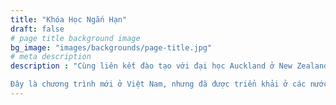 ```yaml
---
title: "Khóa Học Ngắn Hạn"
draft: false
# page title background image
bg_image: "images/backgrounds/page-title.jpg"
# meta description
description : "Cùng liên kết đào tạo với đại học Auckland ở New Zealand, ISCM đang triển khai đào tạo chương trình đại học Cử nhân quy hoạch đô thị và kiến trúc với thời gian từ 3.5 năm đến 5 năm.

Đây là chương trình mới ở Việt Nam, nhưng đã được triển khải ở các nước phát triển. Sinh viên sẽ có cơ hội học tập từ các giáo sư và giảng viên quốc tế. Các bài giảng sẽ được thiết kế cả bằng tiếng Việt và tiếng Anh nhằm giúp sinh viên tiếp cận với tri thức thế giới và hướng tới các công việc quốc tế rộng mở sau khi tốt nghiệp."
---
```

